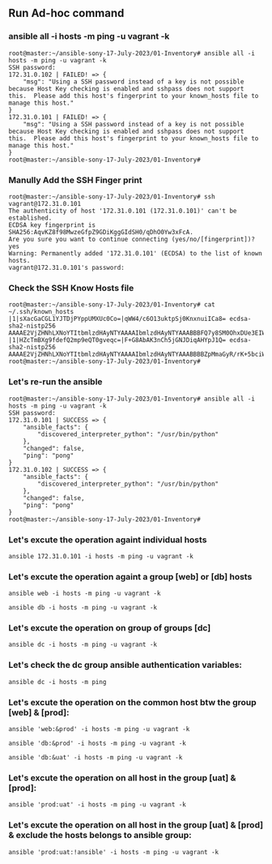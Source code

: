 ## Run Ad-hoc command 

### ansible all -i hosts -m ping -u vagrant -k
```
root@master:~/ansible-sony-17-July-2023/01-Inventory# ansible all -i hosts -m ping -u vagrant -k
SSH password:
172.31.0.102 | FAILED! => {
    "msg": "Using a SSH password instead of a key is not possible because Host Key checking is enabled and sshpass does not support this.  Please add this host's fingerprint to your known_hosts file to manage this host."
}
172.31.0.101 | FAILED! => {
    "msg": "Using a SSH password instead of a key is not possible because Host Key checking is enabled and sshpass does not support this.  Please add this host's fingerprint to your known_hosts file to manage this host."
}
root@master:~/ansible-sony-17-July-2023/01-Inventory#

```


### Manully Add the SSH Finger print
```
root@master:~/ansible-sony-17-July-2023/01-Inventory# ssh vagrant@172.31.0.101
The authenticity of host '172.31.0.101 (172.31.0.101)' can't be established.
ECDSA key fingerprint is SHA256:AqvKZ8f98MwzeGfpZ9GDiKggGIdSH0/qDhO0Yw3xFcA.
Are you sure you want to continue connecting (yes/no/[fingerprint])? yes
Warning: Permanently added '172.31.0.101' (ECDSA) to the list of known hosts.
vagrant@172.31.0.101's password:
```

### Check the SSH Know Hosts file
```
root@master:~/ansible-sony-17-July-2023/01-Inventory# cat ~/.ssh/known_hosts
|1|sXacGaCGL1YJTDjPYppUMXUc0Co=|qWW4/c6O13uktpSj0KnxnuiICa8= ecdsa-sha2-nistp256 AAAAE2VjZHNhLXNoYTItbmlzdHAyNTYAAAAIbmlzdHAyNTYAAABBBFQ7y8SM0OhxDUe3EIW5IeBYCB7priTSRDGtBSWqxuLLPVZEsuuBxgxdPLc0EM1F1ALu7nfB7Wm6DSFmevU6jIE=
|1|HZcTmBXg9fdefQ2mp9eQT0gveqc=|F+G8AbAK3nCh5jGNJDiqAHYpJ1Q= ecdsa-sha2-nistp256 AAAAE2VjZHNhLXNoYTItbmlzdHAyNTYAAAAIbmlzdHAyNTYAAABBBBZpMmaGyR/rK+5bciWvtNw3HSxOFfGw5rJyXmZOmn+iEGLz4FTqNw90lDsuSclGzfxiWCtUt3P/R3v/A0V4ruc=
root@master:~/ansible-sony-17-July-2023/01-Inventory#
```

### Let's re-run the ansible 
```
root@master:~/ansible-sony-17-July-2023/01-Inventory# ansible all -i hosts -m ping -u vagrant -k
SSH password:
172.31.0.101 | SUCCESS => {
    "ansible_facts": {
        "discovered_interpreter_python": "/usr/bin/python"
    },
    "changed": false,
    "ping": "pong"
}
172.31.0.102 | SUCCESS => {
    "ansible_facts": {
        "discovered_interpreter_python": "/usr/bin/python"
    },
    "changed": false,
    "ping": "pong"
}
root@master:~/ansible-sony-17-July-2023/01-Inventory#
```


### Let's excute the operation againt individual hosts 
```
ansible 172.31.0.101 -i hosts -m ping -u vagrant -k
```

### Let's excute the operation againt a group [web] or [db] hosts 
```
ansible web -i hosts -m ping -u vagrant -k
```   
```
ansible db -i hosts -m ping -u vagrant -k
```

### Let's excute the operation on group of groups [dc] 
```
ansible dc -i hosts -m ping -u vagrant -k
```

### Let's check the dc group ansible authentication variables:  
```
ansible dc -i hosts -m ping
````




### Let's excute the operation on the common host btw the group [web] & [prod]:
```
ansible 'web:&prod' -i hosts -m ping -u vagrant -k
```
```
ansible 'db:&prod' -i hosts -m ping -u vagrant -k
```
```
ansible 'db:&uat' -i hosts -m ping -u vagrant -k
```

### Let's excute the operation on all host in the group [uat] & [prod]:
```
ansible 'prod:uat' -i hosts -m ping -u vagrant -k
```


### Let's excute the operation on all host in the group [uat] & [prod] & exclude the hosts belongs to ansible group:
```
ansible 'prod:uat:!ansible' -i hosts -m ping -u vagrant -k
```
